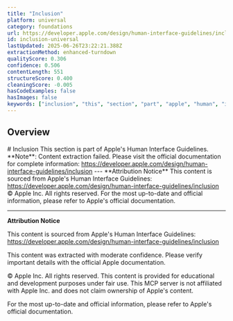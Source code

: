 ```yaml
---
title: "Inclusion"
platform: universal
category: foundations
url: https://developer.apple.com/design/human-interface-guidelines/inclusion
id: inclusion-universal
lastUpdated: 2025-06-26T23:22:21.388Z
extractionMethod: enhanced-turndown
qualityScore: 0.306
confidence: 0.506
contentLength: 551
structureScore: 0.400
cleaningScore: -0.005
hasCodeExamples: false
hasImages: false
keywords: ["inclusion", "this", "section", "part", "apple", "human", "interface", "guidelines", "note", "content"]
---
```

## Overview

\# Inclusion This section is part of Apple's Human Interface Guidelines. \*\*Note\*\*: Content extraction failed. Please visit the official documentation for complete information: https://developer.apple.com/design/human-interface-guidelines/inclusion --- \*\*Attribution Notice\*\* This content is sourced from Apple's Human Interface Guidelines: https://developer.apple.com/design/human-interface-guidelines/inclusion © Apple Inc. All rights reserved. For the most up-to-date and official information, please refer to Apple's official documentation.

---

**Attribution Notice**

This content is sourced from Apple's Human Interface Guidelines: https://developer.apple.com/design/human-interface-guidelines/inclusion

This content was extracted with moderate confidence. Please verify important details with the official Apple documentation.

© Apple Inc. All rights reserved. This content is provided for educational and development purposes under fair use. This MCP server is not affiliated with Apple Inc. and does not claim ownership of Apple's content.

For the most up-to-date and official information, please refer to Apple's official documentation.
